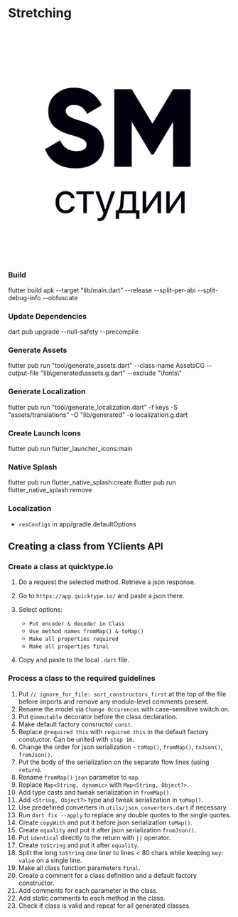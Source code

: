 # Stretching

## ![Icon](./icon.png?raw=true 'Icon')

### Build

flutter build apk --target "lib/main.dart" --release --split-per-abi --split-debug-info --obfuscate

### Update Dependencies

dart pub upgrade --null-safety --precompile

### Generate Assets

flutter pub run "tool/generate_assets.dart" --class-name AssetsCG --output-file "lib\\generated\\assets.g.dart" --exclude "\\fonts\\"

### Generate Localization

flutter pub run "tool/generate_localization.dart" -f keys -S "assets/translations" -O "lib/generated" -o localization.g.dart

### Create Launch Icons

flutter pub run flutter_launcher_icons:main

### Native Splash

flutter pub run flutter_native_splash:create
flutter pub run flutter_native_splash:remove

### Localization

- `resConfigs` in app/gradle defaultOptions

## Creating a class from YClients API

### Create a class at quicktype.io

1. Do a request the selected method. Retrieve a json response.
2. Go to `https://app.quicktype.io/` and paste a json there.
3. Select options:

   - `Put encoder & decoder in Class`
   - `Use method names fromMap() & toMap()`
   - `Make all properties required`
   - `Make all properties final`

4. Copy and paste to the local `.dart` file.

### Process a class to the required guidelines

1. Put `// ignore_for_file: sort_constructors_first` at the top of the file
   before imports and remove any module-level comments present.
2. Rename the model via `Change Occurences` with case-sensitive switch on.
3. Put `@immutable` decorator before the class declaration.
4. Make default factory consructor `const`.
5. Replace `@required this` with `required this` in the default factory
   constuctor. Can be united with `step 16`.
6. Change the order for json serialization - `toMap()`, `fromMap()`,
   `toJson()`, `fromJson()`.
7. Put the body of the serialization on the separate flow lines
   (using `return`).
8. Rename `fromMap()` `json` parameter to `map`.
9. Replace `Map<String, dynamic>` with `Map<String, Object?>`.
10. Add type casts and tweak serialization in `fromMap()`.
11. Add `<String, Object?>` type and tweak serialization in `toMap()`.
12. Use predefined converters in `utils/json_converters.dart` if necessary.
13. Run `dart fix --apply` to replace any double quotes to the single quotes.
14. Create `copyWith` and put it before json serialization `toMap()`.
15. Create `equality` and put it after json serialization `fromJson()`.
16. Put `identical` directly to the return with `||` operator.
17. Create `toString` and put it after `equality`.
18. Split the long `toString` one liner to lines < 80 chars while keeping
    `key`: `value` on a single line.
19. Make all class function parameters `final`.
20. Create a comment for a class definition and a default factory constructor.
21. Add comments for each parameter in the class.
22. Add static comments to each method in the class.
23. Check if class is valid and repeat for all generated classes.
